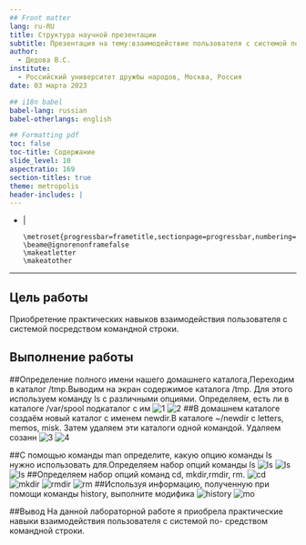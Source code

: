 ```yaml
---
## Front matter
lang: ru-RU
title: Структура научной презентации
subtitle: Презентация на тему:взаимодействие пользователя с системой посредством командной строки.
author:
  - Дедова В.С.
institute:
  - Российский университет дружбы народов, Москва, Россия
date: 03 марта 2023

## i18n babel
babel-lang: russian
babel-otherlangs: english

## Formatting pdf
toc: false
toc-title: Содержание
slide_level: 10
aspectratio: 169
section-titles: true
theme: metropolis
header-includes: |
---
```

  - |
    ````{=latex}
    \metroset{progressbar=frametitle,sectionpage=progressbar,numbering=fraction}
    \beame@ignorenonframefalse
    \makeatletter
    \makeatother
    ````
---

## Цель работы
Приобретение практических навыков взаимодействия пользователя с системой посредством командной строки.

## Выполнение  работы

##Определение  полного имени  нашего домашнего каталога,Переходим  в каталог /tmp.Выводим  на экран содержимое каталога /tmp. Для этого используем команду ls с различными опциями. Определяем, есть ли в каталоге /var/spool подкаталог с им
![1](1.jpg)
![2](2.jpg)
##В домашнем каталоге создаём новый каталог с именем newdir.В каталоге ~/newdir с letters, memos, misk. Затем удаляем эти каталоги одной командой. Удаляем созанн
![3](3.jpg)
![4](4.jpg)

##С помощью команды man определите, какую опцию команды ls нужно использовать для.Определяем набор опций команды ls
![ls](manls.jpg)
![ls](ls.jpg)
![ls](ls2.jpg)
##Определяем набор опций команд cd, mkdir,rmdir, rm.
![cd](cd.jpg)
![mkdir](mkdir.jpg)
![rmdir](rmdir.jpg)
![rm](rm.jpg)
##Используя информацию, полученную при помощи команды history, выполните модифика
![history](history.jpg)
![mo](modific.jpg)

##Вывод
На данной лабораторной работе я приобрела  практические  навыки  взаимодействия пользователя с системой по-
средством командной строки.

